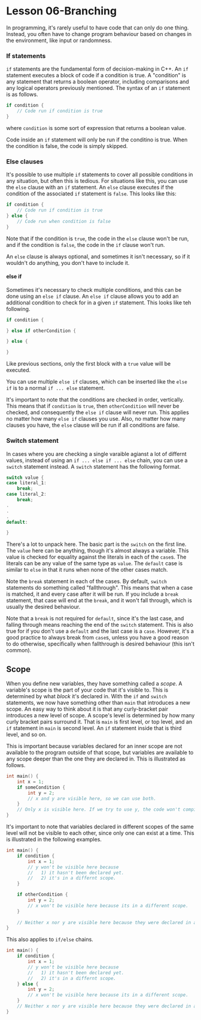 # Lesson 06-Branching

In programming, it's rarely useful to have code that can only do one thing. 
Instead, you often have to change program behaviour based on changes in the 
environment, like input or randomness.

### If statements
`if` statements are the fundamental form of decision-making in C++. An `if` 
statement executes a block of code if a condition is true. A "condition" is 
any statement that returns a boolean operator, including comparisons and 
any logical operators previously mentioned. The syntax of an `if` statement is 
as follows.
```c++
if condition {
    // Code run if condition is true
}
```
where `condition` is some sort of expression that returns a boolean value.

Code inside an `if` statement will only be run if the conditino is true. When
the condition is false, the code is simply skipped.

### Else clauses
It's possible to use multiple `if` statements to cover all possible conditions 
in any situation, but often this is tedious. For situations like this, you 
can use the `else` clause with an `if` statement.  An `else` clause executes if 
the condition of the associated `if` statement is `false`. This looks like this:
```c++
if condition {
    // Code run if condition is true
} else {
    // Code run when condition is false
}
```
Note that if the condition is `true`, the code in the `else` clause won't be run, 
and if the condition is `false`, the code in the `if` clause won't run.

An `else` clause is always optional, and sometimes it isn't necessary, so if it 
wouldn't do anything, you don't have to include it.

#### else if
Sometimes it's necessary to check multiple conditions, and this can be done using
an `else if` clause. An `else if` clause allows you to add an additional condition 
to check for in a given `if` statement. This looks like teh following.
```c++
if condition {

} else if otherCondition {

} else {

}
```
Like previous sections, only the first block with a `true` value will be executed. 

You can use multiple `else if` clauses, which can be inserted like the `else if` is
to a normal `if ... else` statement.

It's important to note that the conditions are checked in order, vertically. This 
means that if `condition` is `true`, then `otherCondition` will never be checked, 
and consequently the `else if` clause will never run. This applies no matter how 
many `else if` clauses you use. Also, no matter how many clauses you have, the 
`else` clause will be run if all conditions are false.

### Switch statement
In cases where you are checking a single varaible agianst a lot of differnt values, 
instead of using an `if ... else if ... else` chain, you can use a `switch` statement
instead. A `switch` statement has  the following format.
```C++
switch value {
case literal_1:
    break;
case literal_2:
    break;
.
.
.
default:

}
```
There's a lot to unpack here. The basic part is the `switch` on the first line. The 
`value` here can be anything, though it's almost always a variable. This value 
is checked for equality against the literals in each of the `case`s. The literals 
can be any value of the same type as `value`. The `default` case is similar to 
`else` in that it runs when none of the other cases match.

Note the `break` statement in each of the cases. By default, `switch` statements 
do something called "fallthrough". This means that when a case is matched, it 
and every case after it will be run. If you include a `break` statement, that case
will end at the `break`, and it won't fall through, which is usually the 
desired behaviour. 

Note that a `break` is not required for `default`, since it's the last case, 
and falling through means reaching the end of the `switch` statement. This is 
also true for if you don't use a `default` and the last case is a `case`. However,
it's a good practice to always break from `case`s, unless you have a good reason to 
do otherwise, specifically when fallthrough is desired behaviour (this isn't common).


## Scope
When you define new variables, they have something called a *scope*. A variable's 
scope is the part of your code that it's visible to. This is determined by what 
*block* it's declared in. With the `if` and `switch` statements, we now have 
something other than `main` that introduces a new scope. An easy way to think 
about it is that any curly-bracket pair introduces a new level of scope. A scope's 
level is determined by how many curly bracket pairs surround it. That is `main` 
is first level, or top level, and an `if` statement in `main` is second level. 
An `if` statement inside that is third level, and so on.

This is important because variables declared for an inner scope are not available 
to the program outside of that scope, but variables are available to any scope 
deeper than the one they are declared in. This is illustrated as follows.
```c++
int main() {
    int x = 1;
    if someCondition {
        int y = 2;
        // x and y are visible here, so we can use both.
    }
    // Only x is visible here. If we try to use y, the code won't compile.
}
```
It's important to note that variables declared in different scopes of the same 
level will not be visible to each other, since only one can exist at a time. 
This is illustrated in the following examples.
```c++
int main() {
    if condition {
        int x = 1;
        // y won't be visible here because
        //   1) it hasn't been declared yet.
        //   2) it's in a differnt scope. 
    }

    if otherCondition {
        int y = 2;
        // x won't be visible here because its in a different scope.
    }
    
    // Neither x nor y are visible here because they were declared in an inner scope.
}
```
This also applies to `if/else` chains.
```c++
int main() {
    if condition {
        int x = 1;
        // y won't be visible here because
        //   1) it hasn't been declared yet.
        //   2) it's in a differnt scope. 
    } else {
        int y = 2;
        // x won't be visible here because its in a different scope.
    }
    // Neither x nor y are visible here because they were declared in an inner scope.
}
```
